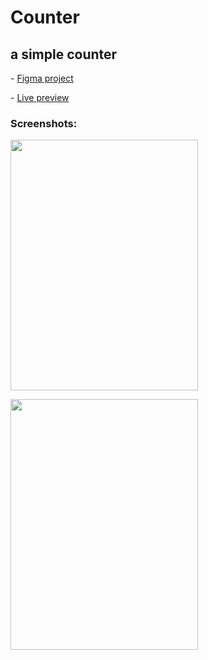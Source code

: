 # Counter
<h2>a simple counter</h2>

<p>- <a href="https://www.figma.com/file/PUVhkLzxAvvuwAIp9VWsLo/Counter?node-id=0%3A1&amp;t=LIS7MsCbbw3d1Bji-1">Figma project</a></p>

<p>- <a href="https://abyx-counter.netlify.app/">Live preview</a></p>

<h3>Screenshots:</h3>

<p><img alt="" src="https://abyx.ir/wp-content/uploads/2023/03/counter-Light.png" style="height:401px; width:300px" /></p>

<p><img alt="" src="https://abyx.ir/wp-content/uploads/2023/03/couter-Dark.png" style="height:401px; width:300px" /></p>

<p>&nbsp;</p>

